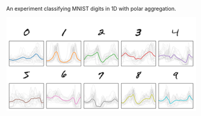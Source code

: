 An experiment classifying MNIST digits in 1D with polar aggregation.

![Digit signals](figures/digit_signals.png)